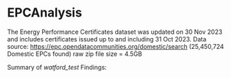 # EPCAnalysis

The Energy Performance Certificates dataset was updated on 30 Nov 2023 and includes certificates issued up to and including 31 Oct 2023. 
Data source: https://epc.opendatacommunities.org/domestic/search (25,450,724 Domestic EPCs found) raw zip file size = 4.5GB

Summary of *watford_test* Findings:
